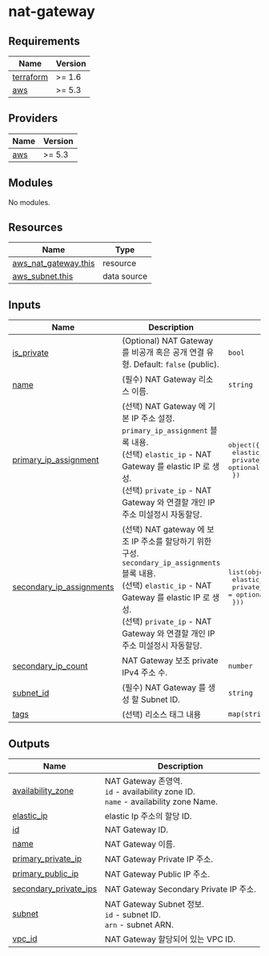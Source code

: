 # nat-gateway

<!-- BEGINNING OF PRE-COMMIT-TERRAFORM DOCS HOOK -->
## Requirements

| Name | Version |
|------|---------|
| <a name="requirement_terraform"></a> [terraform](#requirement\_terraform) | >= 1.6 |
| <a name="requirement_aws"></a> [aws](#requirement\_aws) | >= 5.3 |

## Providers

| Name | Version |
|------|---------|
| <a name="provider_aws"></a> [aws](#provider\_aws) | >= 5.3 |

## Modules

No modules.

## Resources

| Name | Type |
|------|------|
| [aws_nat_gateway.this](https://registry.terraform.io/providers/hashicorp/aws/latest/docs/resources/nat_gateway) | resource |
| [aws_subnet.this](https://registry.terraform.io/providers/hashicorp/aws/latest/docs/data-sources/subnet) | data source |

## Inputs

| Name | Description | Type | Default | Required |
|------|-------------|------|---------|:--------:|
| <a name="input_is_private"></a> [is\_private](#input\_is\_private) | (Optional) NAT Gateway 를 비공개 혹은 공개 연결 유형. Default: `false` (public). | `bool` | `false` | no |
| <a name="input_name"></a> [name](#input\_name) | (필수) NAT Gateway 리소스 이름. | `string` | n/a | yes |
| <a name="input_primary_ip_assignment"></a> [primary\_ip\_assignment](#input\_primary\_ip\_assignment) | (선택) NAT Gateway 에 기본 IP 주소 설정. `primary_ip_assignment` 블록 내용.<br>    (선택) `elastic_ip` - NAT Gateway 를 elastic IP 로 생성.<br>    (선택) `private_ip` - NAT Gateway 와 연결할 개인 IP 주소 미설정시 자동할당. | <pre>object({<br>    elastic_ip = optional(string)<br>    private_ip = optional(string)<br>  })</pre> | `{}` | no |
| <a name="input_secondary_ip_assignments"></a> [secondary\_ip\_assignments](#input\_secondary\_ip\_assignments) | (선택) NAT gateway 에 보조 IP 주소를 할당하기 위한 구성. `secondary_ip_assignments` 블록 내용.<br>    (선택) `elastic_ip` - NAT Gateway 를 elastic IP 로 생성.<br>    (선택) `private_ip` - NAT Gateway 와 연결할 개인 IP 주소 미설정시 자동할당. | <pre>list(object({<br>    elastic_ip = optional(string)<br>    private_ip = optional(string)<br>  }))</pre> | `[]` | no |
| <a name="input_secondary_ip_count"></a> [secondary\_ip\_count](#input\_secondary\_ip\_count) | NAT Gateway 보조 private IPv4 주소 수. | `number` | `null` | no |
| <a name="input_subnet_id"></a> [subnet\_id](#input\_subnet\_id) | (필수) NAT Gateway 를 생성 할 Subnet ID. | `string` | n/a | yes |
| <a name="input_tags"></a> [tags](#input\_tags) | (선택) 리소스 태그 내용 | `map(string)` | `{}` | no |

## Outputs

| Name | Description |
|------|-------------|
| <a name="output_availability_zone"></a> [availability\_zone](#output\_availability\_zone) | NAT Gateway 존영역.<br>    `id` - availability zone ID.<br>    `name` - availability zone Name. |
| <a name="output_elastic_ip"></a> [elastic\_ip](#output\_elastic\_ip) | elastic Ip 주소의 할당 ID. |
| <a name="output_id"></a> [id](#output\_id) | NAT Gateway ID. |
| <a name="output_name"></a> [name](#output\_name) | NAT Gateway 이름. |
| <a name="output_primary_private_ip"></a> [primary\_private\_ip](#output\_primary\_private\_ip) | NAT Gateway Private IP 주소. |
| <a name="output_primary_public_ip"></a> [primary\_public\_ip](#output\_primary\_public\_ip) | NAT Gateway Public IP 주소. |
| <a name="output_secondary_private_ips"></a> [secondary\_private\_ips](#output\_secondary\_private\_ips) | NAT Gateway Secondary Private IP 주소. |
| <a name="output_subnet"></a> [subnet](#output\_subnet) | NAT Gateway Subnet 정보.<br>    `id` - subnet ID.<br>    `arn` - subnet ARN. |
| <a name="output_vpc_id"></a> [vpc\_id](#output\_vpc\_id) | NAT Gateway 할당되어 있는 VPC ID. |
<!-- END OF PRE-COMMIT-TERRAFORM DOCS HOOK -->
